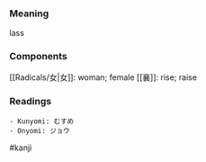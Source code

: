 ### Meaning

lass

### Components

[[Radicals/女|女]]: woman; female [[襄]]: rise; raise

### Readings

```
- Kunyomi: むすめ
- Onyomi: ジョウ
```

#kanji